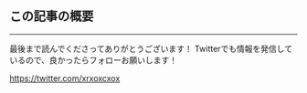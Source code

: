 <!--
title:   Reactにて、CSSファイルもCSS in JSライブラリも無しにスタイリングできないか実験し、失敗した記録
tags:    CSS,React,css-in-js
-->
## この記事の概要



---

最後まで読んでくださってありがとうございます！
Twitterでも情報を発信しているので、良かったらフォローお願いします！

https://twitter.com/xrxoxcxox